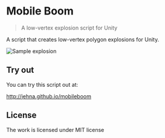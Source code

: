 # Mobile Boom
> A low-vertex explosion script for Unity

A script that creates low-vertex polygon explosions for Unity.

![Sample explosion](http://jehna.github.io/mobileboom/sample.gif)

## Try out

You can try this script out at:

http://jehna.github.io/mobileboom


## License
The work is licensed under MIT license
